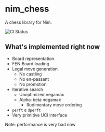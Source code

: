 # nim_chess

A chess library for Nim.

![CI Status](https://github.com/crisbal/nim_chess/actions/workflows/main.yml/badge.svg)

## What's implemented right now

* Board representation
* FEN Board loading
* Legal move generation
    * No castling
    * No en-passant
    * No promotion
* Iterative search
    * Unoptimized negamax
    * Alpha-beta negamax
        * Rudimentary move ordering
* `perft` e `dperft`
* Very primitive UCI interface

Note: performance is very bad now